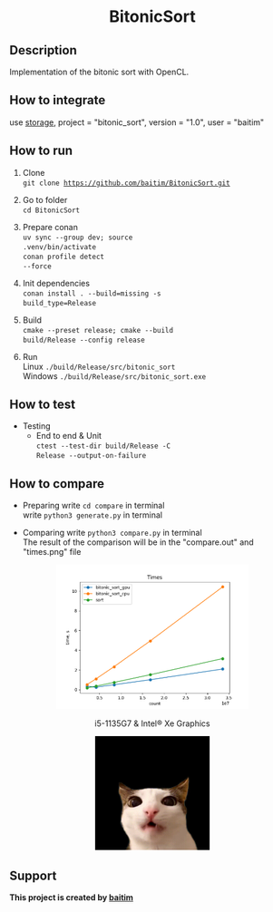 <h1 align="center">BitonicSort</h1>

## Description

 Implementation of the bitonic sort with OpenCL.

## How to integrate
 
 use [storage](https://github.com/baitim/ConanPackages), project = "bitonic_sort", version = "1.0", user = "baitim"

## How to run

1. Clone <br>
    <code>git clone https://github.com/baitim/BitonicSort.git</code>

2. Go to folder <br>
    <code>cd BitonicSort</code>

3. Prepare conan <br>
    <code>uv sync --group dev; source .venv/bin/activate</code><br>
    <code>conan profile detect --force</code>

4. Init dependencies <br>
    <code>conan install . --build=missing -s build_type=Release</code><br>

5. Build <br>
    <code>cmake --preset release; cmake --build build/Release --config release</code><br>

6. Run <br>
    Linux   <code>./build/Release/src/bitonic_sort</code><br>
    Windows <code>./build/Release/src/bitonic_sort.exe</code>

## How to test

* Testing
    - End to end & Unit<br>
        <code>ctest --test-dir build/Release -C Release --output-on-failure</code>

## How to compare

* Preparing
    write <code>cd compare</code> in terminal <br>
    write <code>python3 generate.py</code> in terminal <br>

* Comparing
    write <code>python3 compare.py</code> in terminal <br>
    The result of the comparison will be in the "compare.out" and "times.png" file

<figure>
    <p align="center"><img src="https://github.com/baitim/BitonicSort/blob/main/compare/times.png" width="80%"></p>
    <figcaption><p align="center">i5-1135G7 & Intel® Xe Graphics</p></figcaption>
</figure>

<p align="center"><img src="https://github.com/baitim/BitonicSort/blob/main/images/cat.gif" width="40%"></p>

## Support
**This project is created by [baitim](https://t.me/bai_tim)**